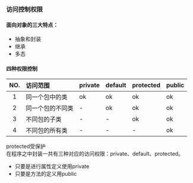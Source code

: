 ### 访问控制权限
#### 面向对象的三大特点：
-   抽象和封装
-   继承
-   多态

#### 四种权限控制
NO.|访问范围|private|default|protected|public
:--:|:--|:--|:--|:--|:--
1|同一个包中的类    | ok  |ok   |ok   |ok   
2|同一个包的不同类  |  -   |ok   |ok  |ok   
3|不同包的子类      |  -   |  -  |ok  |ok   
4|不同包的所有类    |   -   |  - | -  |ok   

protected受保护  
在程序之中封装一共有三种对应的访问权限：private、default、protected。  
-   只要是进行属性定义使用private
-   只要是方法的定义用public